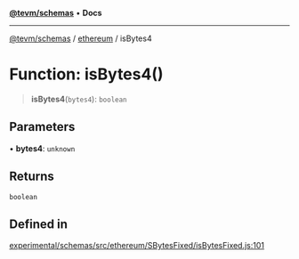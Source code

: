 [**@tevm/schemas**](../../README.md) • **Docs**

***

[@tevm/schemas](../../modules.md) / [ethereum](../README.md) / isBytes4

# Function: isBytes4()

> **isBytes4**(`bytes4`): `boolean`

## Parameters

• **bytes4**: `unknown`

## Returns

`boolean`

## Defined in

[experimental/schemas/src/ethereum/SBytesFixed/isBytesFixed.js:101](https://github.com/qbzzt/tevm-monorepo/blob/main/experimental/schemas/src/ethereum/SBytesFixed/isBytesFixed.js#L101)
